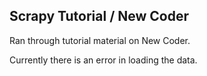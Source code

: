 Scrapy Tutorial / New Coder
----

Ran through tutorial material on New Coder. 

Currently there is an error in loading the data.